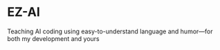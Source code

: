 # EZ-AI
Teaching AI coding using easy-to-understand language and humor—for both my development and yours
